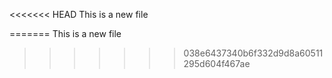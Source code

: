 <<<<<<< HEAD
This is a new file

=======
This is a new file

>>>>>>> 038e6437340b6f332d9d8a60511295d604f467ae
